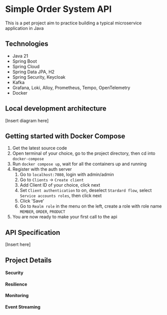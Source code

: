 # Simple Order System API

This is a pet project aim to practice building a typical microservice application in Java

## Technologies

- Java 21
- Spring Boot
- Spring Cloud
- Spring Data JPA, H2
- Spring Security, Keycloak
- Kafka
- Grafana, Loki, Alloy, Prometheus, Tempo, OpenTelemetry
- Docker

## Local development architecture

[Insert diagram here]

## Getting started with Docker Compose

1. Get the latest source code
2. Open terminal of your choice, go to the project directory, then cd into `docker-compose`
3. Run `docker compose up`, wait for all the containers up and running
4. Register with the auth server
    1. Go to `localhost:7080`, login with admin/admin
    2. Go to `Clients` -> `Create client`
    3. Add Client ID of your choice, click next
    4. Set `Client authentication` to on, deselect `Stardard flow`, select `Service accounts roles`, then click next
    5. Click 'Save'
    6. Go to `Realm role` in the menu on the left, create a role with role name `MEMBER`, `ORDER`, `PRODUCT`
5. You are now ready to make your first call to the api

## API Specification

[Insert here]

## Project Details

#### Security

#### Resilience

#### Monitoring

#### Event Streaming


